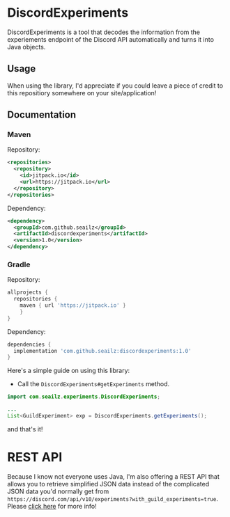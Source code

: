 # DiscordExperiments
DiscordExperiments is a tool that decodes the information from the experiements endpoint of the Discord API automatically and turns it into Java objects.

## Usage
When using the library, I'd appreciate if you could leave a piece of credit to this repositiory somewhere on your site/application!

## Documentation
### Maven
Repository:
```xml
<repositories>
  <repository>
    <id>jitpack.io</id>
    <url>https://jitpack.io</url>
  </repository>
</repositories>
```

Dependency:
```xml
<dependency>
  <groupId>com.github.seailz</groupId>
  <artifactId>discordexperiments</artifactId>
  <version>1.0</version>
</dependency>
```

### Gradle
Repository:
```gradle
allprojects {
  repositories {
	maven { url 'https://jitpack.io' }
	}
}
```

Dependency:
```gradle
dependencies {
  implementation 'com.github.seailz:discordexperiments:1.0'
}
```  

Here's a simple guide on using this library:

- Call the `DiscordExperiments#getExperiments` method.

```java
import com.seailz.experiments.DiscordExperiments;

...
List<GuildExperiment> exp = DiscordExperiments.getExperiments();
```
and that's it!


# REST API
Because I know not everyone uses Java, I'm also offering a REST API that allows you to retrieve simplified JSON data instead of the complicated JSON data you'd normally get from `https://discord.com/api/v10/experiments?with_guild_experiments=true`. Please [click here](https://seailz.notion.site/Discord-Experiments-99ce72247ad741e88bfc85307bf79a2a) for more info!

